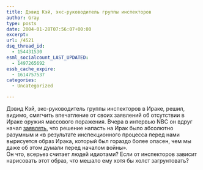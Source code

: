 ```yaml
---
title: Дэвид Кэй, экс-руководитель группы инспекторов
author: Gray
type: posts
date: 2004-01-28T07:56:07+00:00
excerpt:
url: /4521
dsq_thread_id:
  - 154431530
esml_socialcount_LAST_UPDATED:
  - 1497265692
essb_cache_expire:
  - 1614757537
categories:
  - Uncategorized

---
```








Дэвид Кэй, экс-руководитель группы инспекторов в Ираке, решил, видимо, смягчить впечатление от своих заявлений об отсутствии в Ираке оружия массового поражения. Вчера в интервью NBC он вдруг начал <a href="http://www.newsmax.com/archives/ic/2004/1/27/114102.shtml" target="_blank">заявлять</a>, что решение напасть на Ирак было абсолютно разумным и &#171;в результате инспекционного процесса перед нами вырисуется образ Ирака, который был гораздо более опасен, чем мы даже об этом думали перед началом войны&#187;.  
Он что, всерьез считает людей идиотами? Если от инспекторов зависит нарисовать этот образ, что мешало ему хотя бы холст загрунтовать?